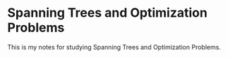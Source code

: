 # Spanning Trees and Optimization Problems

This is my notes for studying Spanning Trees and Optimization Problems.
